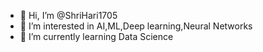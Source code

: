 - 👋 Hi, I’m @ShriHari1705
- 👀 I’m interested in AI,ML,Deep learning,Neural Networks
- 🌱 I’m currently learning Data Science


<!---
ShriHari1705/ShriHari1705 is a ✨ special ✨ repository because its `README.md` (this file) appears on your GitHub profile.
You can click the Preview link to take a look at your changes.
--->

